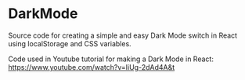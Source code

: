 # DarkMode
Source code for creating a simple and easy Dark Mode switch in React using localStorage and CSS variables.

Code used in Youtube tutorial for making a Dark Mode in React: https://www.youtube.com/watch?v=IiUg-2dAd4A&t
